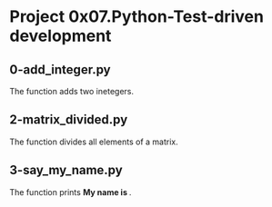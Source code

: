 # Project 0x07.Python-Test-driven development

## 0-add_integer.py

The function adds two inetegers.

## 2-matrix_divided.py

The function divides all elements of a matrix.

## 3-say_my_name.py

The function prints **My name is <first name> <last name>**.